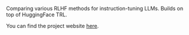 Comparing various RLHF methods for instruction-tuning LLMs. Builds on top of HuggingFace TRL.

You can find the project website [here](https://chinmaya-kausik.github.io/projects/rlhf_comparison/).
